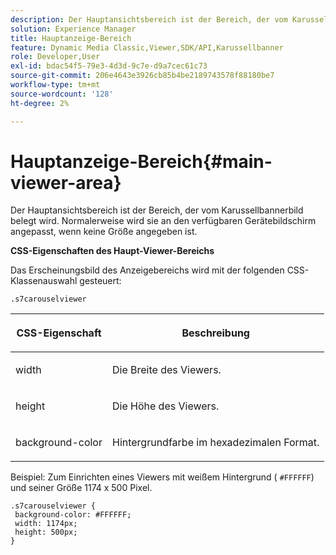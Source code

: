 ```yaml
---
description: Der Hauptansichtsbereich ist der Bereich, der vom Karussellbannerbild belegt wird. Normalerweise wird sie an den verfügbaren Gerätebildschirm angepasst, wenn keine Größe angegeben ist.
solution: Experience Manager
title: Hauptanzeige-Bereich
feature: Dynamic Media Classic,Viewer,SDK/API,Karussellbanner
role: Developer,User
exl-id: bdac54f5-79e3-4d3d-9c7e-d9a7cec61c73
source-git-commit: 206e4643e3926cb85b4be2189743578f88180be7
workflow-type: tm+mt
source-wordcount: '128'
ht-degree: 2%

---
```


# Hauptanzeige-Bereich{#main-viewer-area}

Der Hauptansichtsbereich ist der Bereich, der vom Karussellbannerbild belegt wird. Normalerweise wird sie an den verfügbaren Gerätebildschirm angepasst, wenn keine Größe angegeben ist.

<!--<a id="section_061E550C1C1D4DB2BD663A898895B38C"></a>-->

**CSS-Eigenschaften des Haupt-Viewer-Bereichs**

Das Erscheinungsbild des Anzeigebereichs wird mit der folgenden CSS-Klassenauswahl gesteuert:

```
.s7carouselviewer
```

<table id="table_94EE3F5BBE4547C0B4943471CEE7EDE4"> 
 <thead> 
  <tr> 
   <th colname="col1" class="entry"> <p> CSS-Eigenschaft </p> </th> 
   <th colname="col2" class="entry"> <p>Beschreibung </p> </th> 
  </tr> 
 </thead>
 <tbody> 
  <tr> 
   <td colname="col1"> <p> <span class="codeph"> width </span> </p> </td> 
   <td colname="col2"> <p>Die Breite des Viewers. </p> </td> 
  </tr> 
  <tr> 
   <td colname="col1"> <p> <span class="codeph"> height </span> </p> </td> 
   <td colname="col2"> <p>Die Höhe des Viewers. </p> </td> 
  </tr> 
  <tr> 
   <td colname="col1"> <p> <span class="codeph"> background-color  </span> </p> </td> 
   <td colname="col2"> <p> Hintergrundfarbe im hexadezimalen Format. </p> </td> 
  </tr> 
 </tbody> 
</table>

Beispiel: Zum Einrichten eines Viewers mit weißem Hintergrund ( `#FFFFFF`) und seiner Größe 1174 x 500 Pixel.

```
.s7carouselviewer { 
 background-color: #FFFFFF; 
 width: 1174px; 
 height: 500px;  
}
```
